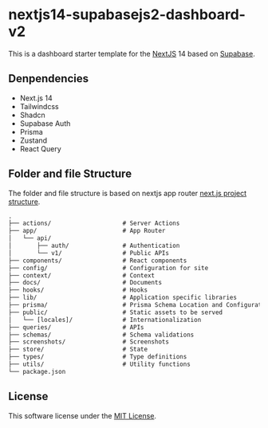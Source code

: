 # nextjs14-supabasejs2-dashboard-v2

This is a dashboard starter template for the [NextJS](https://nextjs.org) 14 based on [Supabase](https://supabase.com).

## Denpendencies

- Next.js 14
- Tailwindcss
- Shadcn
- Supabase Auth
- Prisma
- Zustand
- React Query

## Folder and file Structure

The folder and file structure is based on nextjs app router [next.js project structure](https://nextjs.org/docs/getting-started/project-structure).

```txt
.
├── actions/                    # Server Actions
├── app/                        # App Router
│   └── api/
│       ├── auth/               # Authentication
│       └── v1/                 # Public APIs
├── components/                 # React components
├── config/                     # Configuration for site
├── context/                    # Context
├── docs/                       # Documents
├── hooks/                      # Hooks
├── lib/                        # Application specific libraries
├── prisma/                     # Prisma Schema Location and Configuration
├── public/                     # Static assets to be served
│   └── [locales]/              # Internationalization
├── queries/                    # APIs
├── schemas/                    # Schema validations
├── screenshots/                # Screenshots
├── store/                      # State
├── types/                      # Type definitions
├── utils/                      # Utility functions
└── package.json
```

## License

This software license under the [MIT License](LICENSE).
